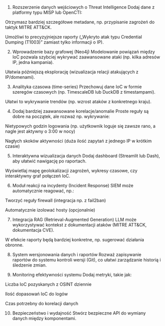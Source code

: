 1. Rozszerzenie danych wejściowych o Threat Intelligence
Dodaj dane z platformy typu MISP lub OpenCTI:

Otrzymasz bardziej szczegółowe metadane, np. przypisanie zagrożeń do taktyk MITRE ATT&CK.

Umożliwi to precyzyjniejsze raporty („Wykryto atak typu Credential Dumping (T1003)” zamiast tylko informacji o IP).

2. Wprowadzenie bazy grafowej (Neo4j)
Modelowanie powiązań między IoC pozwala szybciej wykrywać zaawansowane ataki (np. kilka adresów IP, jedna kampania).

Ułatwia późniejszą eksplorację (wizualizacja relacji atakujących z IP/domenami).

3. Analityka czasowa (time-series)
Przechowuj dane IoC w formie szeregów czasowych (np. TimescaleDB lub DuckDB z timestampami).

Ułatwi to wykrywanie trendów (np. wzrost ataków z konkretnego kraju).

4. Dodaj bardziej zaawansowane korelacje/anomalie
Proste reguły są dobre na początek, ale rozważ np. wykrywanie:

Nietypowych godzin logowania (np. użytkownik loguje się zawsze rano, a nagle jest aktywny o 3:00 w nocy)

Nagłych skoków aktywności (duża ilość zapytań z jednego IP w krótkim czasie)

5. Interaktywna wizualizacja danych
Dodaj dashboard (Streamlit lub Dash), aby ułatwić nawigację po raportach.

Wyświetlaj mapę geolokalizacji zagrożeń, wykresy czasowe, czy interaktywny graf połączeń IoC.

6. Moduł reakcji na incydenty (Incident Response)
SIEM może automatycznie reagować, np.:

Tworzyć reguły firewall (integracja np. z fail2ban)

Automatycznie izolować hosty (opcjonalnie)

7. Integracja RAG (Retrieval-Augmented Generation)
LLM może wykorzystywać kontekst z dokumentacji ataków (MITRE ATT&CK, dokumentacja CVE).

W efekcie raporty będą bardziej konkretne, np. sugerować działania obronne.

8. System wersjonowania danych i raportów
Rozważ zapisywanie raportów do systemu kontroli wersji (Git), co ułatwi zarządzanie historią i śledzenie zmian.

9. Monitoring efektywności systemu
Dodaj metryki, takie jak:

Liczba IoC pozyskanych z OSINT dziennie

Ilość dopasowań IoC do logów

Czas potrzebny do korelacji danych

10. Bezpieczeństwo i wydajność
Stwórz bezpieczne API do wymiany danych między komponentami.

